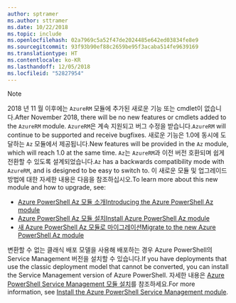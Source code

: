 ```yaml
---
author: sptramer
ms.author: sttramer
ms.date: 10/22/2018
ms.topic: include
ms.openlocfilehash: 02a7969c5a52f47de2024485e642ed03834fe8e9
ms.sourcegitcommit: 93f93b90ef88c2659be95f3acaba514fe9639169
ms.translationtype: HT
ms.contentlocale: ko-KR
ms.lasthandoff: 12/05/2018
ms.locfileid: "52827954"
---
```

> [!NOTE]
> 
> <span data-ttu-id="1b536-101">2018 년 11 월 이후에는 `AzureRM` 모듈에 추가된 새로운 기능 또는 cmdlet이 없습니다.</span><span class="sxs-lookup"><span data-stu-id="1b536-101">After November 2018, there will be no new features or cmdlets added to the `AzureRM` module.</span></span> <span data-ttu-id="1b536-102">`AzureRM`은 계속 지원되고 버그 수정을 받습니다.</span><span class="sxs-lookup"><span data-stu-id="1b536-102">`AzureRM` will continue to be supported and receive bugfixes.</span></span> <span data-ttu-id="1b536-103">새로운 기능은 1.0에 동시에 도달하는 `Az` 모듈에서 제공됩니다.</span><span class="sxs-lookup"><span data-stu-id="1b536-103">New features will be provided in the `Az` module, which will reach 1.0 at the same time.</span></span> <span data-ttu-id="1b536-104">`Az`는 `AzureRM`과 이전 버전 호환되며 쉽게 전환할 수 있도록 설계되었습니다.</span><span class="sxs-lookup"><span data-stu-id="1b536-104">`Az` has a backwards compatibility mode with `AzureRM`, and is designed to be easy to switch to.</span></span> <span data-ttu-id="1b536-105">이 새로운 모듈 및 업그레이드 방법에 대한 자세한 내용은 다음을 참조하십시오.</span><span class="sxs-lookup"><span data-stu-id="1b536-105">To learn more about this new module and how to upgrade, see:</span></span>
>
> * [<span data-ttu-id="1b536-106">Azure PowerShell Az 모듈 소개</span><span class="sxs-lookup"><span data-stu-id="1b536-106">Introducing the Azure PowerShell Az module</span></span>](/powershell/azure/new-azureps-module-az)
> * [<span data-ttu-id="1b536-107">Azure PowerShell Az 모듈 설치</span><span class="sxs-lookup"><span data-stu-id="1b536-107">Install Azure PowerShell Az module</span></span>](/powershell/azure/install-az-ps)
> * [<span data-ttu-id="1b536-108">새 Azure PowerShell Az 모듈로 마이그레이션</span><span class="sxs-lookup"><span data-stu-id="1b536-108">Migrate to the new Azure PowerShell Az module</span></span>](/powershell/azure/migrate-from-azurerm-to-az)
>
> <span data-ttu-id="1b536-109">변환할 수 없는 클래식 배포 모델을 사용해 배포하는 경우 Azure PowerShell의 Service Management 버전을 설치할 수 있습니다.</span><span class="sxs-lookup"><span data-stu-id="1b536-109">If you have deployments that use the classic deployment model that cannot be converted, you can install the Service Management version of Azure PowerShell.</span></span> <span data-ttu-id="1b536-110">자세한 내용은 [Azure PowerShell Service Management 모듈 설치](/powershell/azure/servicemanagement/install-azure-ps)를 참조하세요.</span><span class="sxs-lookup"><span data-stu-id="1b536-110">For more information, see [Install the Azure PowerShell Service Management module](/powershell/azure/servicemanagement/install-azure-ps).</span></span>

